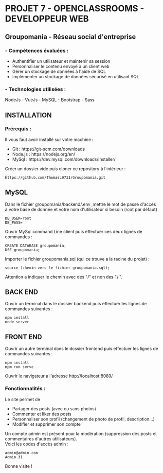 # PROJET 7 - OPENCLASSROOMS - DEVELOPPEUR WEB

## Groupomania - Réseau social d'entreprise

<h3>- Compétences évaluées :</h3>
<ul>
  <li>  Authentifier un utilisateur et maintenir sa session</li>
  <li>  Personnaliser le contenu envoyé à un client web</li>
  <li>  Gérer un stockage de données à l'aide de SQL</li>
  <li>  Implémenter un stockage de données sécurisé en utilisant SQL</li>
</ul>

### - Technologies utilisées :
NodeJs - VueJs - MySQL - Bootstrap - Sass
  
## INSTALLATION
### Prérequis :
Il vous faut avoir installé sur votre machine :

<ul>
  <li> Git : https://git-scm.com/downloads</li>
  <li> Node.js : https://nodejs.org/en/</li>
  <li> MySql :  https://dev.mysql.com/downloads/installer/</li>
</ul>

Créer un dossier vide puis cloner ce repository à l'intérieur : 

```
https://github.com/ThomasL9731/Groupomania.git
```
## MySQL
Dans le fichier groupomania/backend/.env ,mettre le mot de passe d'accès à votre base de donnée et votre nom d'utilisateur si besoin (root par défaut)
```
DB_USER=root
DB_PASS=
```
Ouvrir MySql command Line client puis effectuer ces deux lignes de commandes :
```
CREATE DATABASE groupomania;
USE groupomania;
```
Importer le fichier groupomania.sql (qui ce trouve a la racine du projet) : 
```
source (chemin vers le fichier groupomania.sql);
```
Attention a indiquer le chemin avec des "/" et non des "\ ".

## BACK END
Ouvrir un terminal dans le dossier backend puis effectuer les lignes de commandes suivantes :
```
npm install
node server
```
## FRONT END
Ouvrir un autre terminal dans le dossier frontend puis effectuer les lignes de commandes suivantes :
```
npm install
npm run serve
```

Ouvrir le navigateur a l'adresse http://localhost:8080/

### Fonctionnalités :
Le site permet de
<ul>
  <li>Partager des posts (avec ou sans photos)</li>
  <li>Commenter et liker des posts</li>
  <li>Personnaliser son profil (changement de photo de profil, description...)</li>
  <li>Modifier et supprimer son compte</li>
</ul>

Un compte admin est présent pour la modération (suppression des posts et commentaires d'autres utilisateurs).
<br>
Voici les codes d'accès admin :
```
admin@admin.com
Admin.31
```

Bonne visite !










